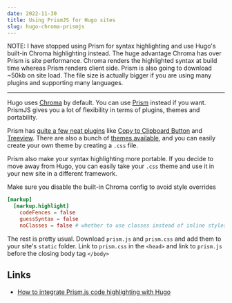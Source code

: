 ```yaml
---
date: 2022-11-30
title: Using PrismJS for Hugo sites
slug: hugo-chroma-prismjs
---
```


NOTE: I have stopped using Prism for syntax highlighting and use Hugo's built-in Chroma highlighting instead. The huge advantage Chroma has over Prism is site performance. Chroma renders the highlighted syntax at build time whereas Prism renders client side. Prism is also going to download ~50kb on site load. The file size is actually bigger if you are using many plugins and supporting many languages.

---

Hugo uses [Chroma](https://github.com/alecthomas/chroma) by default. You can use [Prism](https://prismjs.com/index.html) instead if you want. PrismJS gives you a lot of flexibility in terms of plugins, themes and portability.

Prism has [quite a few neat plugins](https://prismjs.com/plugins/) like [Copy to Clipboard Button](https://prismjs.com/plugins/copy-to-clipboard) and [Treeview](https://prismjs.com/plugins/treeview/). There are also a bunch of [themes available](https://github.com/PrismJS/prism-themes), and you can easily create your own theme by creating a `.css` file.

Prism also make your syntax highlighting more portable. If you decide to move away from Hugo, you can easily take your `.css` theme and use it in your new site in a different framework.

Make sure you disable the built-in Chroma config to avoid style overrides

```toml
[markup]
  [markup.highlight]
    codeFences = false
    guessSyntax = false
    noClasses = false # whether to use classes instead of inline styles 
```

The rest is pretty usual. Download `prism.js` and `prism.css` and add them to your site's `static` folder. Link to `prism.css` in the `<head>` and link to `prism.js` before the closing body tag `</body>`


Links
---

- [How to integrate Prism.js code highlighting with Hugo](https://janaksingh.com/blog/hugo-add-prismjs-code-highlighting/)


